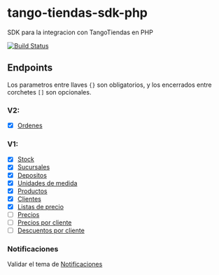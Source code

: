 # tango-tiendas-sdk-php
SDK para la integracion con TangoTiendas en PHP

[![Build Status](https://travis-ci.com/gento-arg/tango-tiendas-sdk-php.svg?branch=master)](https://travis-ci.com/gento-arg/tango-tiendas-sdk-php)

## Endpoints

Los parametros entre llaves `{}` son obligatorios, y los encerrados entre corchetes `[]` son opcionales.

### V2:

- [x] [Ordenes](https://tiendas.axoft.com/api/v2/Aperture/order)

### V1:

- [x] [Stock](https://tiendas.axoft.com/api/Aperture/Stock)
- [x] [Sucursales](https://tiendas.axoft.com/api/Aperture/Store)
- [x] [Depositos](https://tiendas.axoft.com/api/Aperture/Warehouse)
- [x] [Unidades de medida](https://tiendas.axoft.com/api/Aperture/Measure)
- [x] [Productos](https://tiendas.axoft.com/api/Aperture/Product)
- [x] [Clientes](https://tiendas.axoft.com/api/Aperture/Customer)
- [x] [Listas de precio](https://tiendas.axoft.com/api/Aperture/PriceList)
- [ ] [Precios](https://tiendas.axoft.com/api/Aperture/Price)
- [ ] [Precios por cliente](https://tiendas.axoft.com/api/Aperture/PriceByCustomer)
- [ ] [Descuentos por cliente](https://tiendas.axoft.com/api/Aperture/DiscountByCustomer)

### Notificaciones

Validar el tema de [Notificaciones](https://github.com/TangoSoftware/ApiTiendas#notificaciones)